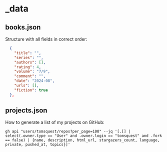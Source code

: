 # _data

## books.json

Structure with all fields in correct order:

```json
  {
    "title": "",
    "series": "",
    "authors": [],
    "rating": 4,
    "volume": "7/9",
    "comment": "",
    "date": "2024-08",
    "urls": [],
    "fiction": true
  },
```

## projects.json

How to generate a list of my projects on GitHub:

```shell
gh api "users/tomsquest/repos?per_page=100" --jq '[.[] | select(.owner.type == "User" and .owner.login == "tomsquest" and .fork == false) | {name, description, html_url, stargazers_count, language, private, pushed_at, topics}]'
```